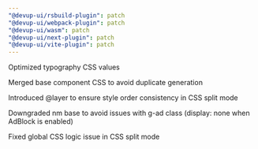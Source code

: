 ```yaml
---
"@devup-ui/rsbuild-plugin": patch
"@devup-ui/webpack-plugin": patch
"@devup-ui/wasm": patch
"@devup-ui/next-plugin": patch
"@devup-ui/vite-plugin": patch
---
```


Optimized typography CSS values

Merged base component CSS to avoid duplicate generation

Introduced @layer to ensure style order consistency in CSS split mode

Downgraded nm base to avoid issues with g-ad class (display: none when AdBlock is enabled)

Fixed global CSS logic issue in CSS split mode


